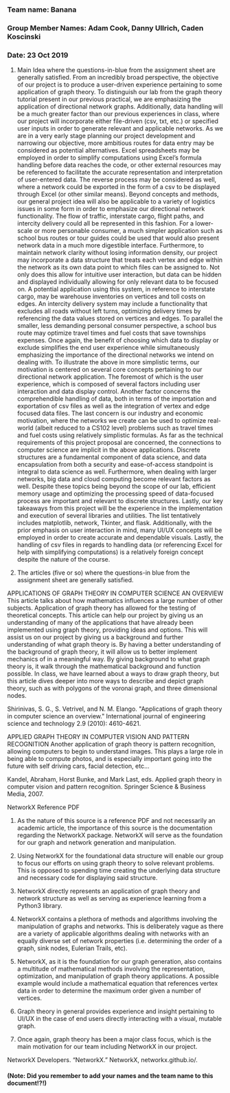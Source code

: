 ### Team name: Banana
### Group Member Names: Adam Cook, Danny Ullrich, Caden Koscinski
### Date: 23 Oct 2019

 1. Main Idea where the questions-in-blue from the assignment sheet are generally satisfied.
 From an incredibly broad perspective, the objective of our project is to produce a user-driven experience pertaining to some application of graph theory. To distinguish our lab from the graph theory tutorial present in our previous practical, we are emphasizing the application of directional network graphs. Additionally, data handling will be a much greater factor than our previous experiences in class, where our project will incorporate either file-driven (csv, txt, etc.) or specified user inputs in order to generate relevant and applicable networks. As we are in a very early stage planning our project development and narrowing our objective, more ambitious routes for data entry may be considered as potential alternatives. Excel spreadsheets may be employed in order to simplify computations using Excel’s formula handling before data reaches the code, or other external resources may be referenced to facilitate the accurate representation and interpretation of user-entered data. The reverse process may be considered as well, where a network could be exported in the form of a csv to be displayed through Excel (or other similar means).
Beyond concepts and methods, our general project idea will also be applicable to a variety of logistics issues in some form in order to emphasize our directional network functionality. The flow of traffic, interstate cargo, flight paths, and intercity delivery could all be represented in this fashion. For a lower-scale or more personable consumer, a much simpler application such as school bus routes or tour guides could be used that would also present network data in a much more digestible interface.
Furthermore, to maintain network clarity without losing information density, our project may incorporate a data structure that treats each vertex and edge within the network as its own data point to which files can be assigned to. Not only does this allow for intuitive user interaction, but data can be hidden and displayed individually allowing for only relevant data to be focused on. A potential application using this system, in reference to interstate cargo, may be warehouse inventories on vertices and toll costs on edges. An intercity delivery system may include a functionality that excludes all roads without left turns, optimizing delivery times by referencing the data values stored on vertices and edges. To parallel the smaller, less demanding personal consumer perspective, a school bus route may optimize travel times and fuel costs that save townships expenses. Once again, the benefit of choosing which data to display or exclude simplifies the end user experience while simultaneously emphasizing the importance of the directional networks we intend on dealing with.
To illustrate the above in more simplistic terms, our motivation is centered on several core concepts pertaining to our directional network application. The foremost of which is the user experience, which is composed of several factors including user interaction and data display control. Another factor concerns the comprehendible handling of data, both in terms of the importation and exportation of csv files as well as the integration of vertex and edge focused data files. The last concern is our industry and economic motivation, where the networks we create can be used to optimize real-world (albeit reduced to a CS102 level) problems such as travel times and fuel costs using relatively simplistic formulas.
As far as the technical requirements of this project proposal are concerned, the connections to computer science are implicit in the above applications. Discrete structures are a fundamental component of data science, and data encapsulation from both a security and ease-of-access standpoint is integral to data science as well. Furthermore, when dealing with larger networks, big data and cloud computing become relevant factors as well. Despite these topics being beyond the scope of our lab, efficient memory usage and optimizing the processing speed of data-focused process are important and relevant to discrete structures.
Lastly, our key takeaways from this project will be the experience in the implementation and execution of several libraries and utilities. The list tentatively includes matplotlib, network, Tkinter, and flask. Additionally, with the prior emphasis on user interaction in mind, many UI/UX concepts will be employed in order to create accurate and dependable visuals. Lastly, the handling of csv files in regards to handling data (or referencing Excel for help with simplifying computations) is a relatively foreign concept despite the nature of the course.



 2. The articles (five or so) where the questions-in blue from the assignment sheet are generally satisfied.

APPLICATIONS OF GRAPH THEORY IN COMPUTER SCIENCE AN OVERVIEW
This article talks about how mathematics influences a large number of other subjects. Application of graph theory has allowed for the testing of theoretical concepts. This article can help our project by giving us an understanding of many of the applications that have already been implemented using graph theory, providing ideas and options. This will assist us on our project by giving us a background and further understanding of what graph theory is. By having a better understanding of the background of graph theory, it will allow us to better implement mechanics of in a meaningful way. By giving background to what graph theory is, it walk through the mathematical background and function possible. In class, we have learned about a ways to draw graph theory, but this article dives deeper into more ways to describe and depict graph theory, such as with polygons of the voronai graph, and three dimensional nodes.

Shirinivas, S. G., S. Vetrivel, and N. M. Elango. "Applications of graph theory in computer science an overview." International journal of engineering science and technology 2.9 (2010): 4610-4621.

APPLIED GRAPH THEORY IN COMPUTER VISION AND PATTERN RECOGNITION
Another application of graph theory is pattern recognition, allowing computers to begin to understand images. This plays a large role in being able to compute photos, and is especially important going into the future with self driving cars, facial detection, etc...

Kandel, Abraham, Horst Bunke, and Mark Last, eds. Applied graph theory in computer vision and pattern recognition. Springer Science & Business Media, 2007.

NetworkX Reference PDF

1. As the nature of this source is a reference PDF and not necessarily an academic article, the importance of this source is the documentation regarding the NetworkX package. NetworkX will serve as the foundation for our graph and network generation and manipulation.

2. Using NetworkX for the foundational data structure will enable our group to focus our efforts on using graph theory to solve relevant problems. This is opposed to spending time creating the underlying data structure and necessary code for displaying said structure.

3. NetworkX directly represents an application of graph theory and network structure as well as serving as experience learning from a Python3 library.

4. NetworkX contains a plethora of methods and algorithms involving the manipulation of graphs and networks. This is deliberately vague as there are a variety of applicable algorithms dealing with networks with an equally diverse set of network properties (i.e. determining the order of a graph, sink nodes, Eulerian Trails, etc).

5. NetworkX, as it is the foundation for our graph generation, also contains a multitude of mathematical methods involving the representation, optimization, and manipulation of graph theory applications. A possible example would include a mathematical equation that references vertex data in order to determine the maximum order given a number of vertices.

6. Graph theory in general provides experience and insight pertaining to UI/UX in the case of end users directly interacting with a visual, mutable graph.

7. Once again, graph theory has been a major class focus, which is the main motivation for our team including NetworkX in our project.

NetworkX Developers. “NetworkX.” NetworkX, networkx.github.io/. 

#### (Note: Did you remember to add your names and the team name to this document!?!)
